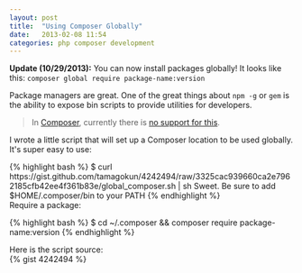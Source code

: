 ```yaml
---
layout: post
title:  "Using Composer Globally"
date:   2013-02-08 11:54
categories: php composer development
---
```


<div class="container">
  <div class="col nine offset-three" markdown="1">

__Update (10/29/2013):__ You can now install packages globally! It looks like this: `composer global require package-name:version`

Package managers are great. One of the great things about `npm -g` or `gem` is the ability to expose bin scripts to provide utilities for developers.

> In [Composer](https://github.com/composer/composer), currently there is [no support for this](https://github.com/composer/composer/issues/55).

I wrote a little script that will set up a Composer location to be used globally. It's super easy to use:

  </div>
</div>

<div class="container">
  <div class="col twelve" markdown="1">
{% highlight bash %}
$ curl https://gist.github.com/tamagokun/4242494/raw/3325cac939660ca2e7962185cfb42ee4f361b83e/global_composer.sh | sh
Sweet.
Be sure to add $HOME/.composer/bin to your PATH
{% endhighlight %}
  </div>
</div>

<div class="container">
  <div class="col nine offset-three" markdown="1">
Require a package:
  </div>
</div>

<div class="container">
  <div class="col twelve" markdown="1">

{% highlight bash %}
$ cd ~/.composer && composer require package-name:version
{% endhighlight %}

  </div>
</div>

<div class="container">
  <div class="col nine offset-three" markdown="1">
Here is the script source:
  </div>
</div>

<div class="container">
  <div class="col twelve" markdown="1">
{% gist 4242494 %}
  </div>
</div>
